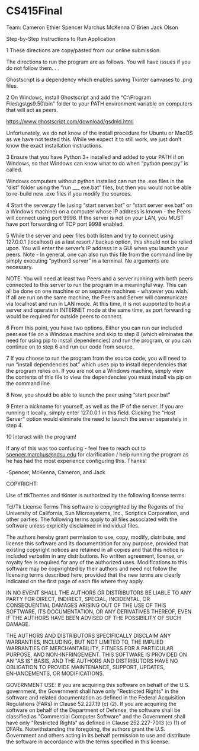 # CS415Final
Team:
Cameron Ethier
Spencer Marchus
McKenna O'Brien
Jack Olson

Step-by-Step Instructions to Run Application

1 These directions are copy/pasted from our online submission.

The directions to run the program are as follows. You will have issues if you do not follow them. . .

Ghostscript is a dependency which enables saving Tkinter canvases to .png files. 

2 On Windows, install Ghostscript and add the “C:\Program Files\gs\gs9.50\bin” folder to your PATH environment variable on computers that will act as peers.

https://www.ghostscript.com/download/gsdnld.html

Unfortunately, we do not know of the install procedure for Ubuntu or MacOS as we have not tested this. While we expect it to still work, we just don’t know the exact installation instructions.

3 Ensure that you have Python 3+ installed and added to your PATH if on Windows, so that Windows can know what to do when “python peer.py” is called. 

Windows computers without python installed can run the .exe files in the “dist” folder using the “run ___ exe.bat” files, but then you would not be able to re-build new .exe files if you modify the sources.

4 Start the server.py file (using “start server.bat” or “start server exe.bat” on a Windows machine) on a computer whose IP address is known - the Peers will connect using port 9998. If the server is not on your LAN, you MUST have port forwarding of TCP port 9998 enabled.

5 While the server and peer files both listen and try to connect using 127.0.0.1 (localhost) as a last resort / backup option, this should not be relied upon. You will enter the server’s IP address in a GUI when you launch your peers.
Note - In general, one can also run this file from the command line by simply executing “python3 server” in a terminal. No arguments are necessary.

NOTE: You will need at least two Peers and a server running with both peers connected to this server to run the program in a meaningful way. This can all be done on one machine or on separate machines - whatever you wish. If all are run on the same machine, the Peers and Server will communicate via localhost and run in LAN mode. At this time, it is not supported to host a server and operate in INTERNET mode at the same time, as port forwarding would be required for outside peers to connect.

6 From this point, you have two options. Either you can run our included peer.exe file on a Windows machine and skip to step 8 (which eliminates the need for using pip to install dependencies) and run the program, or you can continue on to step 6 and run our code from source. 

7 If you choose to run the program from the source code, you will need to run “install dependencies.bat” which uses pip to install dependencies that the program relies on. If you are not on a Windows machine, simply view the contents of this file to view the dependencies you must install via pip on the command line.

8 Now, you should be able to launch the peer using “start peer.bat”

9 Enter a nickname for yourself, as well as the IP of the server. If you are running it locally, simply enter 127.0.0.1 in this field. Clicking the “Host Server” option would eliminate the need to launch the server separately in step 4.

10 Interact with the program!

If any of this was too confusing - feel free to reach out to spencer.marchus@ndsu.edu for clarification / help running the program as he has had the most experience configuring this. Thanks!


-Spencer, McKenna, Cameron, and Jack


COPYRIGHT:

Use of ttkThemes and tkinter is authorized by the following license terms:

Tcl/Tk License Terms
This software is copyrighted by the Regents of the University of California, Sun Microsystems, Inc., Scriptics Corporation, and other parties. The following terms apply to all files associated with the software unless explicitly disclaimed in individual files.

The authors hereby grant permission to use, copy, modify, distribute, and license this software and its documentation for any purpose, provided that existing copyright notices are retained in all copies and that this notice is included verbatim in any distributions. No written agreement, license, or royalty fee is required for any of the authorized uses. Modifications to this software may be copyrighted by their authors and need not follow the licensing terms described here, provided that the new terms are clearly indicated on the first page of each file where they apply.

IN NO EVENT SHALL THE AUTHORS OR DISTRIBUTORS BE LIABLE TO ANY PARTY FOR DIRECT, INDIRECT, SPECIAL, INCIDENTAL, OR CONSEQUENTIAL DAMAGES ARISING OUT OF THE USE OF THIS SOFTWARE, ITS DOCUMENTATION, OR ANY DERIVATIVES THEREOF, EVEN IF THE AUTHORS HAVE BEEN ADVISED OF THE POSSIBILITY OF SUCH DAMAGE.

THE AUTHORS AND DISTRIBUTORS SPECIFICALLY DISCLAIM ANY WARRANTIES, INCLUDING, BUT NOT LIMITED TO, THE IMPLIED WARRANTIES OF MERCHANTABILITY, FITNESS FOR A PARTICULAR PURPOSE, AND NON-INFRINGEMENT. THIS SOFTWARE IS PROVIDED ON AN "AS IS" BASIS, AND THE AUTHORS AND DISTRIBUTORS HAVE NO OBLIGATION TO PROVIDE MAINTENANCE, SUPPORT, UPDATES, ENHANCEMENTS, OR MODIFICATIONS.

GOVERNMENT USE: If you are acquiring this software on behalf of the U.S. government, the Government shall have only "Restricted Rights" in the software and related documentation as defined in the Federal Acquisition Regulations (FARs) in Clause 52.227.19 (c) (2). If you are acquiring the software on behalf of the Department of Defense, the software shall be classified as "Commercial Computer Software" and the Government shall have only "Restricted Rights" as defined in Clause 252.227-7013 (c) (1) of DFARs. Notwithstanding the foregoing, the authors grant the U.S. Government and others acting in its behalf permission to use and distribute the software in accordance with the terms specified in this license.